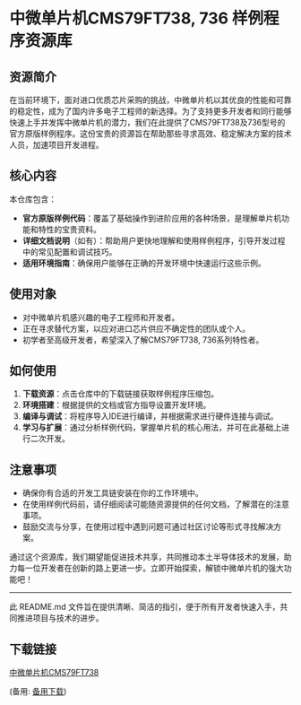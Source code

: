 # 中微单片机CMS79FT738, 736 样例程序资源库

## 资源简介
在当前环境下，面对进口优质芯片采购的挑战，中微单片机以其优良的性能和可靠的稳定性，成为了国内许多电子工程师的新选择。为了支持更多开发者和同行能够快速上手并发挥中微单片机的潜力，我们在此提供了CMS79FT738及736型号的官方原版样例程序。这份宝贵的资源旨在帮助那些寻求高效、稳定解决方案的技术人员，加速项目开发进程。

## 核心内容
本仓库包含：
- **官方原版样例代码**：覆盖了基础操作到进阶应用的各种场景，是理解单片机功能和特性的宝贵资料。
- **详细文档说明**（如有）：帮助用户更快地理解和使用样例程序，引导开发过程中的常见配置和调试技巧。
- **适用环境指南**：确保用户能够在正确的开发环境中快速运行这些示例。

## 使用对象
- 对中微单片机感兴趣的电子工程师和开发者。
- 正在寻求替代方案，以应对进口芯片供应不确定性的团队或个人。
- 初学者至高级开发者，希望深入了解CMS79FT738, 736系列特性者。

## 如何使用
1. **下载资源**：点击仓库中的下载链接获取样例程序压缩包。
2. **环境搭建**：根据提供的文档或官方指导设置开发环境。
3. **编译与调试**：将程序导入IDE进行编译，并根据需求进行硬件连接与调试。
4. **学习与扩展**：通过分析样例代码，掌握单片机的核心用法，并可在此基础上进行二次开发。

## 注意事项
- 确保你有合适的开发工具链安装在你的工作环境中。
- 在使用样例代码前，请仔细阅读可能随资源提供的任何文档，了解潜在的注意事项。
- 鼓励交流与分享，在使用过程中遇到问题可通过社区讨论等形式寻找解决方案。

通过这个资源库，我们期望能促进技术共享，共同推动本土半导体技术的发展，助力每一位开发者在创新的路上更进一步。立即开始探索，解锁中微单片机的强大功能吧！

---

此 README.md 文件旨在提供清晰、简洁的指引，便于所有开发者快速入手，共同推进项目与技术的进步。

## 下载链接
[中微单片机CMS79FT738](https://pan.quark.cn/s/1b9d34811ece) 

(备用: [备用下载](https://pan.baidu.com/s/1JSDGi96hrvuUQ2g5STtrAQ?pwd=1234))
